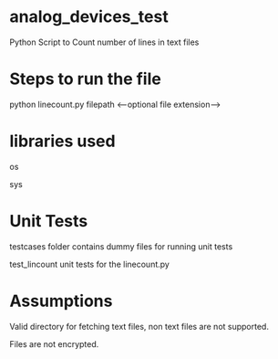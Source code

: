 # analog_devices_test
Python Script to Count number of lines in text files

# Steps to run the file

python linecount.py filepath <--optional file extension-->

# libraries used
<p>os
<p>sys

# Unit Tests
      
<p>testcases folder contains dummy files for running unit tests
<p>test_lincount unit tests for the linecount.py

# Assumptions
  <p>Valid directory for fetching text files, non text files are not supported.
  <p>Files are not encrypted.
  
